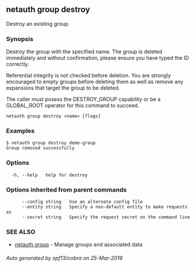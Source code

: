 ## netauth group destroy

Destroy an existing group

### Synopsis


Destroy the group with the specified name.  The group is deleted
immediately and without confirmation, please ensure you have typed the
ID correctly.

Referential integrity is not checked before deletion.  You are
strongly encouraged to empty groups before deleting them as well as
remove any expansions that target the group to be deleted.

The caller must posess the DESTROY_GROUP capability or be a
GLOBAL_ROOT operator for this command to succeed.


```
netauth group destroy <name> [flags]
```

### Examples

```
$ netauth group destroy demo-group
Group removed successfully
```

### Options

```
  -h, --help   help for destroy
```

### Options inherited from parent commands

```
      --config string   Use an alternate config file
      --entity string   Specify a non-default entity to make requests as
      --secret string   Specify the request secret on the command line
```

### SEE ALSO

* [netauth group](netauth_group.md)	 - Manage groups and associated data

###### Auto generated by spf13/cobra on 25-Mar-2019
